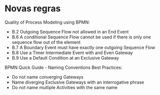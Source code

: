# Novas regras


Quality of Process Modeling using BPMN:
  - B.2 Outgoing Sequence Flow not allowed in an End Event
  - B.6 A conditional Sequence Flow cannot be used if there is only one sequence flow out of the element
  - B.7 A Boundary Event must have exactly one outgoing Sequence Flow
  - B.8 Use a Timer Intermediate Event with and Even Gateway
  - B.9 Use a Default Condition at an Exclusive Gateway


BPMN Quick Guide - Naming Conventions Best Practices:
  - Do not name converging Gateways
  - Name diverging Exclusive Gateways with an interrogative phrase
  - Do not name multiple Activities with the same name

